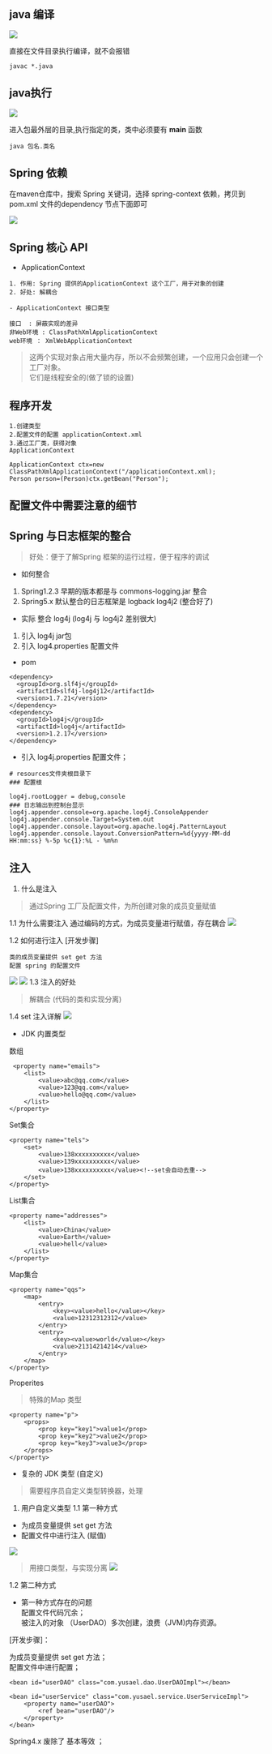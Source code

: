 ## java 编译

![](./image/java/2021-05-01_10-00.png)

直接在文件目录执行编译，就不会报错

```
javac *.java
```

## java执行
![](image/java/2021-05-01_10-03.png)

进入包最外层的目录,执行指定的类，类中必须要有 **main**  函数 

```
java 包名.类名  
 ```

## Spring 依赖

在maven仓库中，搜索 Spring 关键词，选择 spring-context 依赖，拷贝到 pom.xml 文件的dependency 节点下面即可

![](image/java/2021-05-01_20-59.png)

## Spring 核心 API 
* ApplicationContext 

```
1. 作用: Spring 提供的ApplicationContext 这个工厂，用于对象的创建
2. 好处: 解耦合
```

    - ApplicationContext 接口类型

```
接口  : 屏蔽实现的差异
非Web环境 : ClassPathXmlApplicationContext
web环境 ： XmlWebApplicationContext
```

> 这两个实现对象占用大量内存，所以不会频繁创建，一个应用只会创建一个工厂对象。  
> 它们是线程安全的(做了锁的设置)

## 程序开发

```
1.创建类型
2.配置文件的配置 applicationContext.xml
3.通过工厂类，获得对象
ApplicationContext 

ApplicationContext ctx=new ClassPathXmlApplicationContext("/applicationContext.xml);
Person person=(Person)ctx.getBean("Person");

```
## 配置文件中需要注意的细节


## Spring 与日志框架的整合
> 好处：便于了解Spring 框架的运行过程，便于程序的调试

* 如何整合
1. Spring1.2.3 早期的版本都是与 commons-logging.jar 整合
2. Spring5.x 默认整合的日志框架是 logback log4j2  (整合好了)

* 实际 整合 log4j (log4j 与 log4j2 差别很大)
1. 引入 log4j jar包
2. 引入 log4.properties 配置文件

* pom

```
<dependency>
  <groupId>org.slf4j</groupId>
  <artifactId>slf4j-log4j12</artifactId>
  <version>1.7.21</version>
</dependency>
<dependency>
  <groupId>log4j</groupId>
  <artifactId>log4j</artifactId>
  <version>1.2.17</version>
</dependency>
```

* 引⼊ log4j.properties 配置⽂件；

```
# resources文件夹根目录下
### 配置根

log4j.rootLogger = debug,console
### 日志输出到控制台显示
log4j.appender.console=org.apache.log4j.ConsoleAppender
log4j.appender.console.Target=System.out
log4j.appender.console.layout=org.apache.log4j.PatternLayout
log4j.appender.console.layout.ConversionPattern=%d{yyyy-MM-dd HH:mm:ss} %-5p %c{1}:%L - %m%n
```

## 注入
1. 什么是注入
> 通过Spring 工厂及配置文件，为所创建对象的成员变量赋值

1.1 为什么需要注入
通过编码的方式，为成员变量进行赋值，存在耦合
![](./image/java/2021-05-03_21-44.png)

1.2 如何进行注入 [开发步骤]

```
类的成员变量提供 set get 方法  
配置 spring 的配置文件
```
![](image/java/2021-05-04_08-06.png)
![](image/java/2021-05-03_21-56.png)
1.3 注入的好处
> 解耦合 (代码的类和实现分离)

1.4 set 注入详解
![](image/java/2021-05-04_08-14.png)

* JDK 内置类型

数组
```
 <property name="emails">
    <list>
        <value>abc@qq.com</value>
        <value>123@qq.com</value>
        <value>hello@qq.com</value>
    </list>
</property>
```

Set集合
```
<property name="tels">
	<set>
		<value>138xxxxxxxxxx</value>
		<value>139xxxxxxxxxx</value>
		<value>138xxxxxxxxxx</value><!--set会自动去重-->
	</set>
</property>

```

List集合
```
<property name="addresses">
	<list>
		<value>China</value>
		<value>Earth</value>
		<value>hell</value>
	</list>
</property>
```

Map集合
```
<property name="qqs">
    <map>
        <entry>
            <key><value>hello</value></key>
            <value>12312312312</value>
        </entry>
        <entry>
            <key><value>world</value></key>
            <value>21314214214</value>
        </entry>
    </map>
</property>
```

Properites
> 特殊的Map 类型

```
<property name="p">
    <props>
        <prop key="key1">value1</prop>
        <prop key="key2">value2</prop>
        <prop key="key3">value3</prop>
    </props>
</property>
```

* 复杂的 JDK 类型 (自定义)
> 需要程序员自定义类型转换器，处理

1. 用户自定义类型
  1.1 第一种方式
  * 为成员变量提供 set get 方法
  * 配置文件中进行注入 (赋值)

![](image/java/2021-05-04_09-19.png)

> 用接口类型，与实现分离
![](image/java/2021-05-04_09-21.png)

1.2 第二种方式
* 第一种方式存在的问题  
 配置⽂件代码冗余；  
 被注入的对象 （UserDAO）多次创建，浪费（JVM)内存资源。

[开发步骤]：

为成员变量提供 set get ⽅法；  
配置⽂件中进⾏配置；
```
<bean id="userDAO" class="com.yusael.dao.UserDAOImpl"></bean>

<bean id="userService" class="com.yusael.service.UserServiceImpl">
    <property name="userDAO">
        <ref bean="userDAO"/>
    </property>
</bean>
```
Spring4.x 废除了 <ref local=""/> 基本等效 <ref bean=""/>；